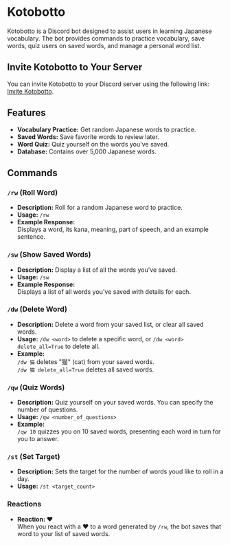 # Kotobotto

Kotobotto is a Discord bot designed to assist users in learning Japanese vocabulary. The bot provides commands to practice vocabulary, save words, quiz users on saved words, and manage a personal word list.

## Invite Kotobotto to Your Server

You can invite Kotobotto to your Discord server using the following link: [Invite Kotobotto](https://discord.com/oauth2/authorize?client_id=1285347458204831754).

## Features

- **Vocabulary Practice:** Get random Japanese words to practice.
- **Saved Words:** Save favorite words to review later.
- **Word Quiz:** Quiz yourself on the words you've saved.
- **Database:** Contains over 5,000 Japanese words.

## Commands

### `/rw` (Roll Word)
- **Description:** Roll for a random Japanese word to practice.
- **Usage:** `/rw`
- **Example Response:**  
  Displays a word, its kana, meaning, part of speech, and an example sentence.

### `/sw` (Show Saved Words)
- **Description:** Display a list of all the words you've saved.
- **Usage:** `/sw`
- **Example Response:**  
  Displays a list of all words you've saved with details for each.

### `/dw` (Delete Word)
- **Description:** Delete a word from your saved list, or clear all saved words.
- **Usage:** `/dw <word>` to delete a specific word, or `/dw <word> delete_all=True` to delete all.
- **Example:**  
  `/dw 猫` deletes "猫" (cat) from your saved words.  
  `/dw 猫 delete_all=True` deletes all saved words.

### `/qw` (Quiz Words)
- **Description:** Quiz yourself on your saved words. You can specify the number of questions.
- **Usage:** `/qw <number_of_questions>`
- **Example:**  
  `/qw 10` quizzes you on 10 saved words, presenting each word in turn for you to answer.

### `/st` (Set Target)
- **Description:** Sets the target for the number of words youd like to roll in a day.
- **Usage:** `/st <target_count>`

### Reactions
- **Reaction: ❤️**  
  When you react with a ❤️ to a word generated by `/rw`, the bot saves that word to your list of saved words.
